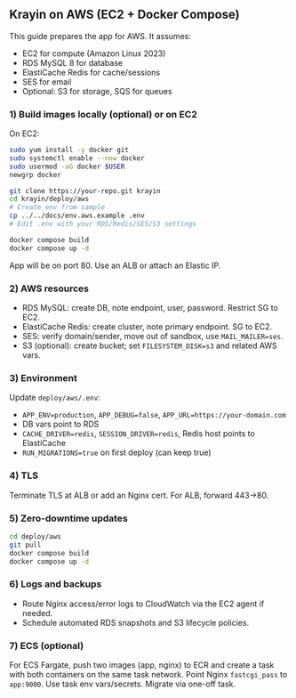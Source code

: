 ## Krayin on AWS (EC2 + Docker Compose)

This guide prepares the app for AWS. It assumes:
- EC2 for compute (Amazon Linux 2023)
- RDS MySQL 8 for database
- ElastiCache Redis for cache/sessions
- SES for email
- Optional: S3 for storage, SQS for queues

### 1) Build images locally (optional) or on EC2

On EC2:
```bash
sudo yum install -y docker git
sudo systemctl enable --now docker
sudo usermod -aG docker $USER
newgrp docker

git clone https://your-repo.git krayin
cd krayin/deploy/aws
# Create env from sample
cp ../../docs/env.aws.example .env
# Edit .env with your RDS/Redis/SES/S3 settings

docker compose build
docker compose up -d
```

App will be on port 80. Use an ALB or attach an Elastic IP.

### 2) AWS resources
- RDS MySQL: create DB, note endpoint, user, password. Restrict SG to EC2.
- ElastiCache Redis: create cluster, note primary endpoint. SG to EC2.
- SES: verify domain/sender, move out of sandbox, use `MAIL_MAILER=ses`.
- S3 (optional): create bucket; set `FILESYSTEM_DISK=s3` and related AWS vars.

### 3) Environment
Update `deploy/aws/.env`:
- `APP_ENV=production`, `APP_DEBUG=false`, `APP_URL=https://your-domain.com`
- DB vars point to RDS
- `CACHE_DRIVER=redis`, `SESSION_DRIVER=redis`, Redis host points to ElastiCache
- `RUN_MIGRATIONS=true` on first deploy (can keep true)

### 4) TLS
Terminate TLS at ALB or add an Nginx cert. For ALB, forward 443→80.

### 5) Zero-downtime updates
```bash
cd deploy/aws
git pull
docker compose build
docker compose up -d
```

### 6) Logs and backups
- Route Nginx access/error logs to CloudWatch via the EC2 agent if needed.
- Schedule automated RDS snapshots and S3 lifecycle policies.

### 7) ECS (optional)
For ECS Fargate, push two images (app, nginx) to ECR and create a task with both containers on the same task network. Point Nginx `fastcgi_pass` to `app:9000`. Use task env vars/secrets. Migrate via one-off task.


